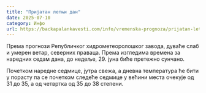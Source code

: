```yaml
---
title: "Пријатан летњи дан"
date: 2025-07-10
category: Инфо
url: https://backapalankavesti.com/info/vremenska-prognoza/prijatan-letnji-dan-21/
---
```


Према прогнози Републичког хидрометеоролошког завода, дуваће слаб и умерен ветар, северних праваца. Према изгледима времена за наредних седам дана, до недеље, 29. јуна биће претежно сунчано.

Почетком наредне седмице, јутра свежа, а дневна температура ће бити у порасту па се почетком следеће седмице у већини места очекује од 31 до 35, а од четвртка од 35 до 38 степени.
